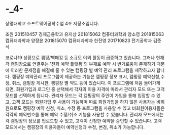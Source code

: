 # -_4-
상명대학교 소프트웨어공학수업 4조 저장소입니다.


조원
201510457 경제금융학과 유지상
201815062 컴퓨터과학과 양소영
201815063 컴퓨터과학과 양정윤
201815070 컴퓨터과학과 한진영
201710823 전기공학과 김준식



코로나19 상황으로 캠핑/백패킹 등 소규모 야외 활동이 급증하고 있습니다. 그러나 현재 각 캠핑장으로 연결주는 '전화 예약 플랫폼'의 부재로 예약 시 번거로움이 존재하기 때문에 이러한 문제점을 해결해 줄 수 있는 캠핑장 별 예약 관리 프로그램을 제작하고자 합니다.
캠핑장 예약관리 프로그램이 제공하는 기능은 캠핑장 정보 표시, 캠핑장 예약신청,수정, 취소, 캠핑장 게시판, 캠핑장 별 약도 등이 있습니다.
이 프로그램에 처음 들어가게 되면, 회원가입과 로그인 중 선택해서 각자의 이용 자격에 따라서 관리자 모드 또는 고객모드를 선택하게 됩니다. 관리자 모드는 각 캠핑장의 주인이 가입을 통해 입장할 수 있고, 고객 모드는 회원가입 후 사용이 가능하며 따로 회원가입을 하지 않은 사용자는 비회원으로도 캠핑장 예약 신청, 취소, 수정 등 프로그램을 사용할 수 있고 비회원이용자들은 각각의 예약번호를 통해 예약 수정/취소 기능을 사용할 수 있습니다. 관리자 모드에서는 각 캠핑장의 정보를 업로드할 수 있고, 고객이 신청한 예약을 승인할 수 있습니다. 고객 모드에서는 캠핑장의 이용자들이 예약신청과 수정, 변경, 취소가 가능합니다.
